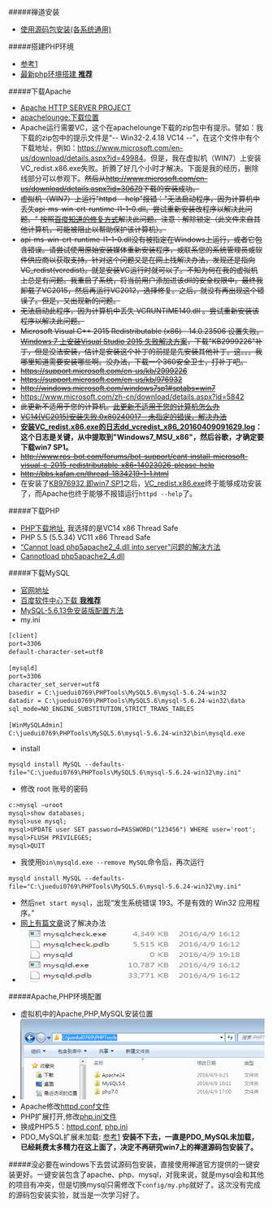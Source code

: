 

#####禅道安装
- [使用源码包安装\(各系统通用\)](http://www.zentao.net/book/zentaopmshelp/101.html)

#####搭建PHP环境
- [参考1](http://www.cnblogs.com/pharen/archive/2012/02/06/2340628.html)
- [最新php环境搭建 **推荐**](http://jingyan.baidu.com/article/154b46315242b328ca8f4101.html)

#####下载Apache
- [Apache HTTP SERVER PROJECT](http://httpd.apache.org/download.cgi#apache24)
- [apachelounge:下载位置](http://www.apachelounge.com/download/)
- Apache运行需要VC，这个在apachelounge下载的zip包中有提示。譬如：我下载的zip包中的提示文件是“-- Win32-2.4.18 VC14  --”，在这个文件中有个下载地址，例如：<https://www.microsoft.com/en-us/download/details.aspx?id=49984>。但是，我在虚拟机（WIN7）上安装VC_redist.x86.exe失败。折腾了好几个小时才解决。下面是我的经历，删除线部分可以参观下。~~然后从<http://www.microsoft.com/en-us/download/details.aspx?id=30679>下载的安装成功。~~
- ~~虚拟机（WIN7）上运行"httpd --help"报错："无法启动程序，因为计算机中丢失api-ms-win-crt-runtime-l1-1-0.dll。尝试重新安装改程序以解决此问题。" 按照[百度知道的修复方式](http://zhidao.baidu.com/link?url=99ku4nDXW5kl4wtHg4jIDTJWSAVTbVu6LpOYCOEigsLVnVFfKGjPbjJjP91l1UIOMZf2xh2kFwehE8-B-B7gjKnTAyPXOoMxW1kUPtzlFOy)解决此问题。注意：解除锁定（此文件来自其他计算机，可能被阻止以帮助保护该计算机）。~~
- ~~api-ms-win-crt-runtime-l1-1-0.dll没有被指定在Windows上运行，或者它包含错误。请尝试使用原始安装媒体重新安装程序，或联系您的系统管理员或软件供应商以获取支持。针对这个问题又是在网上找解决办法，发现还是指向VC_redist(vcredist)。就是安装VC运行时就可以了。不知为何在我的虚拟机上总是有问题。我重启了系统，将当前用户添加进该dll的安全权限中。最终我卸载了VC2015，然后再运行VC2012，选择修复。之后，就没有再出现这个错误了。但是，又出现新的问题。~~
- ~~无法启动此程序，因为计算机中丢失 VCRUNTIME140.dll 。尝试重新安装该程序以解决此问题。~~
- ~~Microsoft Visual C++ 2015 Redistributable (x86) - 14.0.23506 设置失败。[Windows 7 上安装Visual Studio 2015 失败解决方案](http://www.cnblogs.com/shanyou/p/4672021.html)，下载"KB2999226"补丁，但是没法安装，估计是安装这个补丁的前提是先安装其他补丁。这。。。我哪里知道需要安装哪些啊。没办法，下载一个360安全卫士，打补丁吧。~~
- ~~<https://support.microsoft.com/en-us/kb/2999226>~~
- ~~<https://support.microsoft.com/en-us/kb/976932>~~
- ~~<http://windows.microsoft.com/windows7sp1#sptabs=win7>~~
- <https://www.microsoft.com/zh-cn/download/details.aspx?id=5842>
- ~~此更新不适用于您的计算机。[此更新不适用于您的计算机怎么办](http://jingyan.baidu.com/article/cdddd41c60ff3f53ca00e16b.html)~~
- ~~[VC14(VC2015)安装失败,0x80240017 - 未指定的错误，解决办法](http://www.iszip.com/Post/VC14setupfailed.html)~~
- **[安装VC_redist.x86.exe的日志dd_vcredist_x86_20160409091629.log](./libs/dd_vcredist_x86_20160409091629.log)：这个日志是关键，从中提取到"Windows7_MSU_x86"，然后谷歌，才确定要下载win7 SP1。**
- ~~<http://www.ros-bot.com/forums/bot-support/cant-install-microsoft-visual-c-2015-redistributable-x86-14023026-please-help>~~
- ~~<http://bbs.kafan.cn/thread-1834219-1-1.html>~~
- 在安装了[KB976932,即win7 SP1](https://www.microsoft.com/zh-cn/download/details.aspx?id=5842)之后，[VC_redist.x86.exe](https://www.microsoft.com/en-us/download/details.aspx?id=49984)终于能够成功安装了，而Apache也终于能够不报错运行`httpd --help`了。

#####下载PHP
- [PHP下载地址](http://windows.php.net/download/), 我选择的是VC14 x86 Thread Safe
- PHP 5.5 (5.5.34) VC11 x86 Thread Safe
- [“Cannot load php5apache2_4.dll into server”问题的解决方法](http://my.oschina.net/idearye/blog/192265)
- [Cannotload php5apache2_4.dll](http://jingyan.baidu.com/article/a3f121e4dd4c50fc9152bb57.html?st=2&os=0&bd_page_type=1&net_type=2)

#####下载MySQL
- [官网地址](http://dev.mysql.com/downloads/mysql/)
- [百度软件中心下载 **我推荐**](http://rj.baidu.com/soft/detail/12585.html)
- [MySQL-5.6.13免安装版配置方法](http://blog.csdn.net/q98842674/article/details/12094777)
- my.ini

```
[client]
port=3306
default-character-set=utf8

[mysqld]
port=3306
character_set_server=utf8
basedir = C:\juedui0769\PHPTools\MySQL5.6\mysql-5.6.24-win32
datadir = C:\juedui0769\PHPTools\MySQL5.6\mysql-5.6.24-win32\data
sql_mode=NO_ENGINE_SUBSTITUTION,STRICT_TRANS_TABLES

[WinMySQLAdmin]
C:\juedui0769\PHPTools\MySQL5.6\mysql-5.6.24-win32\bin\mysqld.exe
```
- install

```
mysqld install MySQL --defaults-file="C:\juedui0769\PHPTools\MySQL5.6\mysql-5.6.24-win32\my.ini"
```
- 修改 root 账号的密码

```
c:>mysql –uroot
mysql>show databases;
mysql>use mysql;
mysql>UPDATE user SET password=PASSWORD("123456") WHERE user='root';
mysql>FLUSH PRIVILEGES;
mysql>QUIT
```
- 我使用`bin\mysqld.exe --remove MySQL`命令后，再次运行

```
mysqld install MySQL --defaults-file="C:\juedui0769\PHPTools\MySQL5.6\mysql-5.6.24-win32\my.ini"
```
- 然后`net start mysql`，出现“发生系统错误 193。不是有效的 Win32 应用程序。”
- [网上有篇文章](http://blog.csdn.net/a379039233/article/details/46819877)说了解决办法
- ![](./images/mysql/mysql-bin%E7%9B%AE%E5%BD%95%E6%9C%89%E4%B8%AAmysqld%E7%9A%84%E7%A9%BA%E6%96%87%E4%BB%B6.png)


#####Apache,PHP环境配置
- 虚拟机中的Apache,PHP,MySQL安装位置
- ![](./libs/PHP/PHP%E7%8E%AF%E5%A2%83%E6%90%AD%E5%BB%BA%E8%BF%87%E7%A8%8B01.png)
- Apache修改[httpd.conf文件](./libs/PHP/httpd.conf)
- PHP扩展打开,修改[php.ini文件](./libs/PHP/php.ini)
- 换成PHP5.5：[httpd.conf](./libs/PHP/httpd-php5.5.conf), [php.ini](./libs/PHP/php-php5.5.ini)
- PDO_MySQL扩展未加载: [参考1](http://www.zentao.net/ask-view-489.html) **安装不下去，一直是PDO_MySQL未加载，已经耗费太多精力在这上面了，决定不再研究win7上的禅道源码包安装了。**


#####没必要在windows下去尝试源码包安装，直接使用禅道官方提供的一键安装更好。一键安装包含了apache、php、mysql，对我来说，就是mysql会和其他的项目有冲突，但是切换mysql只需修改下`config/my.php`就好了。这次没有完成的源码包安装实验，就当是一次学习好了。




















